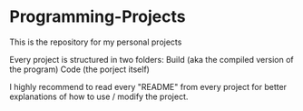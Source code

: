 # Programming-Projects
This is the repository for my personal projects

Every project is structured in two folders:
  Build (aka the compiled version of the program)
  Code  (the porject itself)
  
I highly recommend to read every "README" from every project for better explanations of how to use / modify the project.
